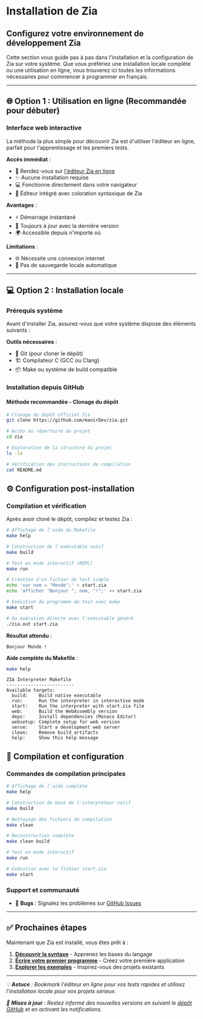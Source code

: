 # Installation de Zia
## Configurez votre environnement de développement Zia

Cette section vous guide pas à pas dans l'installation et la configuration de Zia sur votre système. Que vous préfériez une installation locale complète ou une utilisation en ligne, vous trouverez ici toutes les informations nécessaires pour commencer à programmer en français.

---

## 🌐 Option 1 : Utilisation en ligne (Recommandée pour débuter)

### **Interface web interactive**
La méthode la plus simple pour découvrir Zia est d'utiliser l'éditeur en ligne, parfait pour l'apprentissage et les premiers tests.

**Accès immédiat** :

- 🔗 Rendez-vous sur [l'éditeur Zia en ligne](https://manirdev.github.io/zia/build_wasm/)
- ✨ Aucune installation requise
- 💻 Fonctionne directement dans votre navigateur
- 🎯 Éditeur intégré avec coloration syntaxique de Zia

**Avantages** :

- ⚡ Démarrage instantané
- 🔄 Toujours à jour avec la dernière version
- 🌍 Accessible depuis n'importe où

**Limitations** :

- 🌐 Nécessite une connexion internet
- 💾 Pas de sauvegarde locale automatique

---

## 💻 Option 2 : Installation locale

### **Prérequis système**

Avant d'installer Zia, assurez-vous que votre système dispose des éléments suivants :

**Outils nécessaires** :

- 🔧 Git (pour cloner le dépôt)
- 🏗️ Compilateur C (GCC ou Clang)
- 📦 Make ou système de build compatible

### **Installation depuis GitHub**

#### **Méthode recommandée - Clonage du dépôt**
```bash
# Clonage du dépôt officiel Zia
git clone https://github.com/manirDev/zia.git

# Accès au répertoire du projet
cd zia

# Exploration de la structure du projet
ls -la

# Vérification des instructions de compilation
cat README.md
```

## ⚙️ Configuration post-installation

### **Compilation et vérification**

Après avoir cloné le dépôt, compilez et testez Zia :

```bash
# Affichage de l'aide du Makefile
make help

# Construction de l'exécutable natif
make build

# Test en mode interactif (REPL)
make run

# Création d'un fichier de test simple
echo 'var nom = "Monde";' > start.zia
echo 'afficher "Bonjour ", nom, "!";' >> start.zia

# Exécution du programme de test avec make
make start

# Ou exécution directe avec l'exécutable généré
./zia.out start.zia
```

**Résultat attendu** :
```
Bonjour Monde !
```

**Aide complète du Makefile** :
```bash
make help
```
```
ZIA Interpreter Makefile
-------------------------
Available targets:
  build:    Build native executable
  run:      Run the interpreter in interactive mode
  start:    Run the interpreter with start.zia file
  web:      Build the WebAssembly version
  deps:     Install dependencies (Monaco Editor)
  websetup: Complete setup for web version
  serve:    Start a development web server
  clean:    Remove build artifacts
  help:     Show this help message
```

## 🔧 Compilation et configuration

### **Commandes de compilation principales**

```bash
# Affichage de l'aide complète
make help

# Construction de base de l'interpréteur natif
make build

# Nettoyage des fichiers de compilation
make clean

# Reconstruction complète
make clean build

# Test en mode interactif
make run

# Exécution avec le fichier start.zia
make start
```


### **Support et communauté**

- 🐛 **Bugs** : Signalez les problèmes sur [GitHub Issues](https://github.com/manirDev/zia/issues)

---

## ✅ Prochaines étapes

Maintenant que Zia est installé, vous êtes prêt à :

1. **[Découvrir la syntaxe](syntax.md)** - Apprenez les bases du langage
2. **[Écrire votre premier programme](first-step.md)** - Créez votre première application
3. **[Explorer les exemples](https://github.com/manirDev/zia/tree/master/tests/exercices)** - Inspirez-vous des projets existants

---

*💡 **Astuce** : Bookmark l'éditeur en ligne pour vos tests rapides et utilisez l'installation locale pour vos projets sérieux.*

*🔄 **Mises à jour** : Restez informé des nouvelles versions en suivant le [dépôt GitHub](https://github.com/manirDev/zia) et en activant les notifications.*